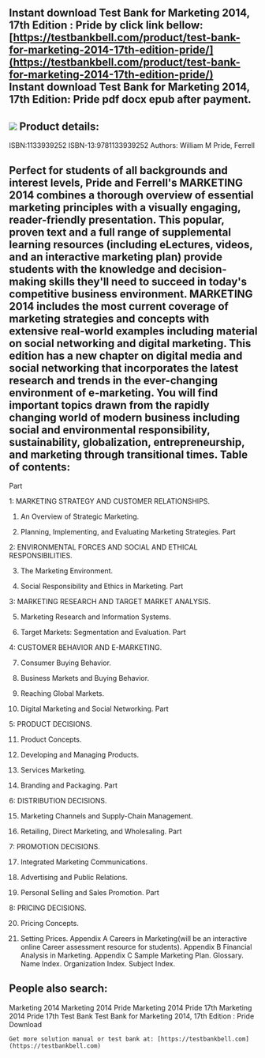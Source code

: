 Instant download **Test Bank for Marketing 2014, 17th Edition : Pride** by click link bellow:  
[https://testbankbell.com/product/test-bank-for-marketing-2014-17th-edition-pride/](https://testbankbell.com/product/test-bank-for-marketing-2014-17th-edition-pride/)  
**Instant download Test Bank for Marketing 2014, 17th Edition: Pride pdf docx epub after payment.**
---------------------------------------------------------------------------------------------------


![](https://testbankbell.com/wp-content/uploads/2023/05/marketing-2014-pride-17th-tb.jpg)
**Product details:**
--------------------


ISBN:1133939252
ISBN-13:9781133939252
Authors: William M Pride, Ferrell

Perfect for students of all backgrounds and interest levels, Pride and Ferrell's MARKETING 2014 combines a thorough overview of essential marketing principles with a visually engaging, reader-friendly presentation. This popular, proven text and a full range of supplemental learning resources (including eLectures, videos, and an interactive marketing plan) provide students with the knowledge and decision-making skills they'll need to succeed in today's competitive business environment. MARKETING 2014 includes the most current coverage of marketing strategies and concepts with extensive real-world examples including material on social networking and digital marketing. This edition has a new chapter on digital media and social networking that incorporates the latest research and trends in the ever-changing environment of e-marketing. You will find important topics drawn from the rapidly changing world of modern business including social and environmental responsibility, sustainability, globalization, entrepreneurship, and marketing through transitional times.
**Table of contents:**
----------------------


Part


1: MARKETING STRATEGY AND CUSTOMER RELATIONSHIPS.


1. An Overview of Strategic Marketing.

2. Planning, Implementing, and Evaluating Marketing Strategies. Part

2: ENVIRONMENTAL FORCES AND SOCIAL AND ETHICAL RESPONSIBILITIES.


3. The Marketing Environment.

4. Social Responsibility and Ethics in Marketing. Part

3: MARKETING RESEARCH AND TARGET MARKET ANALYSIS.


5. Marketing Research and Information Systems.

6. Target Markets: Segmentation and Evaluation. Part

4: CUSTOMER BEHAVIOR AND E-MARKETING.


7. Consumer Buying Behavior.

8. Business Markets and Buying Behavior.

9. Reaching Global Markets.

10. Digital Marketing and Social Networking. Part

5: PRODUCT DECISIONS.


11. Product Concepts.

12. Developing and Managing Products.

13. Services Marketing.

14. Branding and Packaging. Part

6: DISTRIBUTION DECISIONS.


15. Marketing Channels and Supply-Chain Management.

16. Retailing, Direct Marketing, and Wholesaling. Part

7: PROMOTION DECISIONS.


17. Integrated Marketing Communications.

18. Advertising and Public Relations.

19. Personal Selling and Sales Promotion. Part

8: PRICING DECISIONS.


20. Pricing Concepts.

21. Setting Prices. Appendix A Careers in Marketing(will be an interactive online Career assessment resource for students). Appendix B Financial Analysis in Marketing. Appendix C Sample Marketing Plan. Glossary. Name Index. Organization Index. Subject Index.

**People also search:**
-----------------------


Marketing 2014
Marketing 2014 Pride
Marketing 2014 Pride 17th
Marketing 2014 Pride 17th Test Bank
Test Bank for Marketing 2014, 17th Edition : Pride Download



    Get more solution manual or test bank at: [https://testbankbell.com](https://testbankbell.com)
